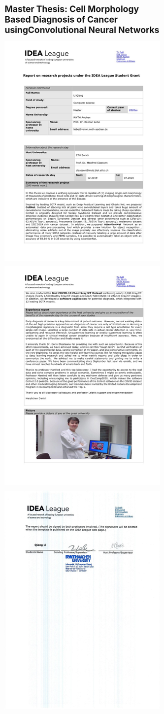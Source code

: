 # Master Thesis: Cell Morphology Based Diagnosis of Cancer usingConvolutional Neural Networks

<p align="center">
    <img src="thesis-template-master/images/Report Idea League (Qiang) (1)_1.jpg", width="1000">
</p>
<p align="center">
    <img src="thesis-template-master/images/Report Idea League (Qiang) (1)_2.jpg", width="1000">
</p>
<p align="center">
    <img src="thesis-template-master/images/report-idealeague-li-qiang-signed-2021-03-03_3.jpg", width="1000">
</p>
